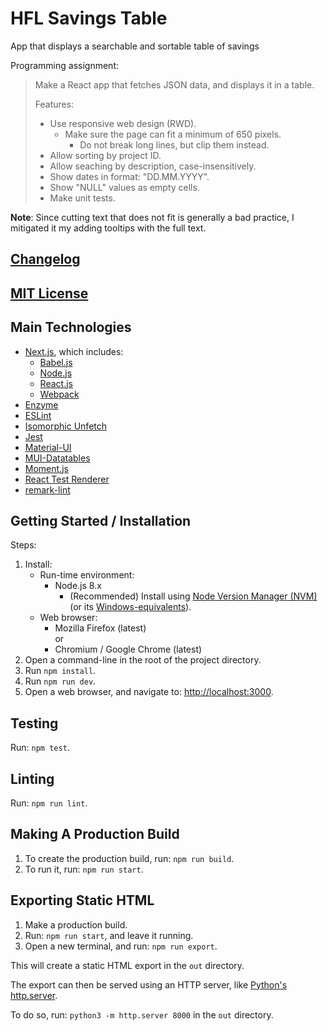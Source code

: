 HFL Savings Table
=================

App that displays a searchable and sortable table of savings

Programming assignment:
> Make a React app that fetches JSON data, and displays it in a table.
>
> Features:
> - Use responsive web design (RWD).
>   - Make sure the page can fit a minimum of 650 pixels.
>     - Do not break long lines, but clip them instead.
> - Allow sorting by project ID.
> - Allow seaching by description, case-insensitively.
> - Show dates in format: "DD.MM.YYYY".
> - Show "NULL" values as empty cells.
> - Make unit tests.

**Note**: Since cutting text that does not fit is generally a bad practice, I
mitigated it my adding tooltips with the full text.


[Changelog]
-----------


[MIT License]
-------------


Main Technologies
-----------------

- [Next.js], which includes:
  - [Babel.js]
  - [Node.js]
  - [React.js]
  - [Webpack]
- [Enzyme]
- [ESLint]
- [Isomorphic Unfetch]
- [Jest]
- [Material-UI]
- [MUI-Datatables]
- [Moment.js]
- [React Test Renderer]
- [remark-lint]


Getting Started / Installation
------------------------------

Steps:
1. Install:
   - Run-time environment:
     - Node.js 8.x
       - (Recommended) Install using [Node Version Manager (NVM)] (or its
         [Windows-equivalents]).
   - Web browser:
     - Mozilla Firefox (latest) \
       or
     - Chromium / Google Chrome (latest)
2. Open a command-line in the root of the project directory.
3. Run `npm install`.
4. Run `npm run dev`.
5. Open a web browser, and navigate to: <http://localhost:3000>.


Testing
-------

Run: `npm test`.


Linting
-------

Run: `npm run lint`.


Making A Production Build
-------------------------

1. To create the production build, run: `npm run build`.
2. To run it, run: `npm run start`.


Exporting Static HTML
---------------------

1. Make a production build.
2. Run: `npm run start`, and leave it running.
3. Open a new terminal, and run: `npm run export`.

This will create a static HTML export in the `out` directory.

The export can then be served using an HTTP server, like [Python's http.server].

To do so, run: `python3 -m http.server 8000` in the `out` directory.


[Babel.js]: https://babeljs.io/
[Changelog]: ./CHANGELOG.md
[Enzyme]: https://airbnb.io/enzyme/
[ESLint]: https://eslint.org/
[Isomorphic Unfetch]:
  https://github.com/developit/unfetch/tree/master/packages/isomorphic-unfetch
[Jest]: https://jestjs.io/en/
[Material-UI]: https://material-ui.com/
[MIT License]: ./LICENSE.md
[Moment.js]: https://momentjs.com/
[MUI-Datatables]: https://github.com/gregnb/mui-datatables
[Next.js]: https://nextjs.org/
[Node.js]: https://nodejs.org/
[Node Version Manager (NVM)]: https://github.com/creationix/nvm
[Python's http.server]: https://docs.python.org/3/library/http.server.html
[React.js]: https://reactjs.org/
[React Test Renderer]: https://reactjs.org/docs/test-renderer.html
[remark-lint]: https://github.com/remarkjs/remark-lint
[Webpack]: https://webpack.js.org/
[Windows-equivalents]: https://github.com/creationix/nvm#important-notes
